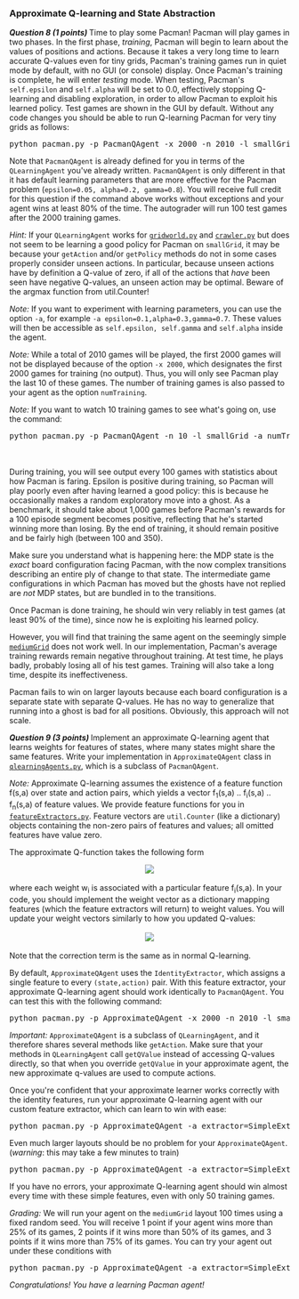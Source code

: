 <h3>Approximate Q-learning and State Abstraction</h3>

<p><strong><em>Question 8 (<b>1</b> points) </em></strong> Time to play some Pacman! Pacman will play games in two phases.
In the first phase, <em>training</em>, Pacman will begin to learn about the values of positions and actions.
Because it takes a very long time to learn accurate Q-values even for tiny grids, Pacman's training games
run in quiet mode by default, with no GUI (or console) display.  Once Pacman's training is complete,
he will enter <em>testing</em> mode.  When testing, Pacman's <code>self.epsilon</code>
and <code>self.alpha</code> will be set to 0.0, effectively stopping Q-learning and disabling exploration, in order to allow Pacman to exploit his learned policy.  Test games are shown in the GUI by default.  Without any code changes you should be able to run Q-learning Pacman for very tiny grids as follows:

<pre>python pacman.py -p PacmanQAgent -x 2000 -n 2010 -l smallGrid </pre>

Note that <code>PacmanQAgent</code> is already defined for you in terms of the <code>QLearningAgent</code> you've already written.   <code>PacmanQAgent</code> is only different in that it has default learning parameters that are more effective for the Pacman problem (<code>epsilon=0.05, alpha=0.2, gamma=0.8</code>).  You will receive full credit for this question if the command above works without exceptions and your agent wins at least 80% of the time. The autograder will run 100 test games after the 2000 training games.

<p><em>Hint:</em> If your <code>QLearningAgent</code> works for <code><a href="docs/gridworld.html">gridworld.py</a></code> and <code><a href="docs/crawler.html">crawler.py</a></code> but does not seem to be learning a good policy for Pacman on <code>smallGrid</code>, it may be because your <code>getAction</code> and/or <code>getPolicy</code> methods do not in some cases properly consider unseen actions.  In particular, because unseen actions have by definition a Q-value of zero, if all of the actions that <em>have</em> been seen have negative Q-values, an unseen action may be optimal. Beware of the argmax function from util.Counter!

<p><em>Note:</em> If you want to experiment with learning parameters, you can use the option <code>-a</code>, for example <code>-a&nbsp;epsilon=0.1,alpha=0.3,gamma=0.7</code>.  These values will then be accessible as <code>self.epsilon, self.gamma</code> and <code>self.alpha</code> inside the agent.

<p><em>Note:</em> While a total of 2010 games will be played, the first 2000 games will not be displayed because of the option <code>-x 2000</code>, which designates the first 2000 games for training (no output).  Thus, you will only see Pacman play the last 10 of these games.  The number of training games is also passed to your agent as the option <code>numTraining</code>.

<p><em>Note:</em> If you want to watch 10 training games to see what's going on, use the command:

<pre>python pacman.py -p PacmanQAgent -n 10 -l smallGrid -a numTraining=10</pre>

<br><br>
During training, you will see output every 100 games with statistics about how Pacman is faring. Epsilon is positive during training, so Pacman will play poorly even after having learned a good policy: this is because he occasionally makes a random exploratory move into a ghost. As a benchmark, it should take about 1,000 games  before Pacman's rewards for a 100 episode segment becomes positive, reflecting that he's started winning more than losing. By the end of training, it should remain positive and be fairly high (between 100 and 350).

<p>Make sure you understand what is happening here: the MDP state is the <em>exact</em> board configuration facing Pacman, with the now complex transitions describing an entire ply of change to that state.  The intermediate game configurations in which Pacman has moved but the ghosts have not replied are <em>not</em> MDP states, but are bundled in to the transitions.

<p>Once Pacman is done training, he should win very reliably in test games (at least 90% of the time), since now he is exploiting his learned policy.

<p>However, you will find that training the same agent on the seemingly simple <a href="layouts/mediumGrid.lay"><code>mediumGrid</code></a> does not work well. In our implementation, Pacman's average training rewards remain negative throughout training.  At test time, he plays badly, probably losing all of his test games.  Training will also take a long time, despite its ineffectiveness.

<p>Pacman fails to win on larger layouts because each board configuration is a separate state with separate Q-values.  He has no way to generalize that running into a ghost is bad for all positions.  Obviously, this approach will not scale.

<p><strong><em>Question 9 (<b>3</b> points) </em></strong>
Implement an approximate Q-learning agent that learns weights for features of states, where many states might share the same features.  Write your implementation in <code>ApproximateQAgent</code> class in <code><a href="docs/qlearningAgents.html">qlearningAgents.py</a></code>, which is a subclass of <code>PacmanQAgent</code>.
<!--Most of why Pacman fails for larger grids in the last problem is that there are many irrelevant details in each state, and so the same lessons must be learned many times.   However, just as with minimax, we can compute (approximate) values based on aspects of the state.   For example, if a ghost is about to eat Pacman, it's irrelevant which subset of the food in the grid is present, so we should be able to learn much about ghost fear from the ghost positions alone.   Alternatively, if a ghost is sufficiently far away it doesn't matter much exactly <em>how</em> far away or exactly where it is.  -->

<p><em>Note:</em>  Approximate Q-learning assumes the existence of a feature function f(s,a) over state and action pairs, which yields a vector f<sub>1</sub>(s,a) .. f<sub>i</sub>(s,a) .. f<sub>n</sub>(s,a) of feature values. We provide feature functions for you in <code><a href="docs/featureExtractors.html">featureExtractors.py</a></code>. Feature vectors are <code>util.Counter</code> (like a dictionary) objects containing the non-zero pairs of features and values; all omitted features have value zero.

<p>The approximate Q-function takes the following form
<center>
	<img  src="define-eqn1.png">
</center>
<br>
where each weight w<sub>i</sub> is associated with a particular feature f<sub>i</sub>(s,a). In your code, you should implement the weight vector as a dictionary mapping features (which the feature extractors will return) to weight values. You will update your weight vectors similarly to how you updated Q-values:
<center>
	<br>
	<img  src="define-eqn2.png">
</center>
<br>
Note that the <emph>correction</emph> term is the same as in normal Q-learning.

<p>By default, <code>ApproximateQAgent</code> uses the <code>IdentityExtractor</code>, which assigns a single feature to every <code>(state,action)</code> pair. With this feature extractor, your approximate Q-learning agent should work identically to <code>PacmanQAgent</code>.  You can test this with the following command:

<pre>python pacman.py -p ApproximateQAgent -x 2000 -n 2010 -l smallGrid </pre>

<p><em>Important:</em> <code>ApproximateQAgent</code> is a subclass of  <code>QLearningAgent</code>, and it therefore shares several methods like <code>getAction</code>.  Make sure that your methods in <code>QLearningAgent</code> call <code>getQValue</code> instead of accessing Q-values directly, so that when you override <code>getQValue</code> in your approximate agent, the new approximate q-values are used to compute actions.

<p>Once you're confident that your approximate learner works correctly with the identity features, run your approximate Q-learning agent with our custom feature extractor, which can learn to win with ease:

<pre>python pacman.py -p ApproximateQAgent -a extractor=SimpleExtractor -x 50 -n 60 -l mediumGrid </pre>

Even much larger layouts should be no problem for your <code>ApproximateQAgent</code>. (<em>warning</em>: this may take a few minutes to train)

<pre>python pacman.py -p ApproximateQAgent -a extractor=SimpleExtractor -x 50 -n 60 -l mediumClassic </pre>

<p>If you have no errors, your approximate Q-learning agent should win almost every time with these simple features, even with only 50 training games.


<p><em>Grading:</em> We will run your agent on the <code>mediumGrid</code> layout 100 times using a fixed random seed. You will receive 1 point if your agent wins more than 25% of its games, 2 points if it wins more than 50% of its games, and 3 points if it wins more than 75% of its games. You can try your agent out under these conditions with

<pre>python pacman.py -p ApproximateQAgent -a extractor=SimpleExtractor -x 50 -n 150 -l mediumGrid -q -f</pre>


<p><i>Congratulations!  You have a learning Pacman agent!</i>
